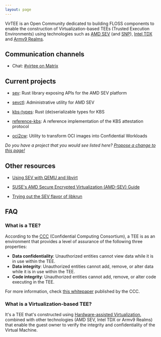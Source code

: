 ```yaml
---
layout: page
---
```


VirTEE is an Open Community dedicated to building FLOSS components to enable the construction of Virtualization-based TEEs (Trusted Execution Environments) using technologies such as [AMD SEV](https://developer.amd.com/sev/) (and [SNP](https://www.amd.com/system/files/TechDocs/SEV-SNP-strengthening-vm-isolation-with-integrity-protection-and-more.pdf)), [Intel TDX](https://software.intel.com/content/www/us/en/develop/articles/intel-trust-domain-extensions.html) and [Armv9 Realms](https://www.arm.com/why-arm/architecture/security-features/arm-confidential-compute-architecture).

## Communication channels

- Chat: [#virtee on Matrix](https://matrix.to/#/#virtee:matrix.org)

## Current projects

- [sev](https://github.com/virtee/sev): Rust library exposing APIs for the AMD SEV platform

- [sevctl](https://github.com/virtee/sevctl): Administrative utility for AMD SEV

- [kbs-types](https://github.com/virtee/kbs-types): Rust (de)serializable types for KBS

- [reference-kbs](https://github.com/virtee/reference-kbs): A reference implementation of the KBS attestation protocol

- [oci2cw](https://github.com/virtee/oci2cw): Utility to transform OCI images into Confidential Workloads

*Do you have a project that you would see listed here? [Propose a change to this page!](https://github.com/virtee/virtee.github.io/blob/gh-pages/index.md)*

## Other resources

- [Using SEV with QEMU and libvirt](https://libvirt.org/kbase/launch_security_sev.html)

- [SUSE's AMD Secure Encrypted Virtualization (AMD-SEV) Guide](https://documentation.suse.com/sles/15-SP1/pdf/art-amd-sev_color_en.pdf)

- [Trying out the SEV flavor of libkrun](https://github.com/containers/libkrun/wiki/Trying-out-the-SEV-flavor-of-libkrun)

## FAQ

### What is a TEE?

According to the [CCC](https://confidentialcomputing.io/) (Confidential Computing Consortium), a TEE is as an environment that provides a level of assurance of the following three properties:

- **Data confidentiality**: Unauthorized entities cannot view data while it is in use within the TEE.
- **Data integrity**: Unauthorized entities cannot add, remove, or alter data while it is in use within the TEE.
- **Code integrity**: Unauthorized entities cannot add, remove, or alter code executing in the TEE.

For more information, check [this whitepaper](https://confidentialcomputing.io/whitepaper-02-latest/) published by the CCC.

### What is a Virtualization-based TEE?

It's a TEE that's constructed using [Hardware-assisted Virtualization](https://en.wikipedia.org/wiki/Hardware-assisted_virtualization), combined with other technologies (AMD SEV, Intel TDX or Armv9 Realms) that enable the guest owner to verify the integrity and confidentiality of the Virtual Machine.

